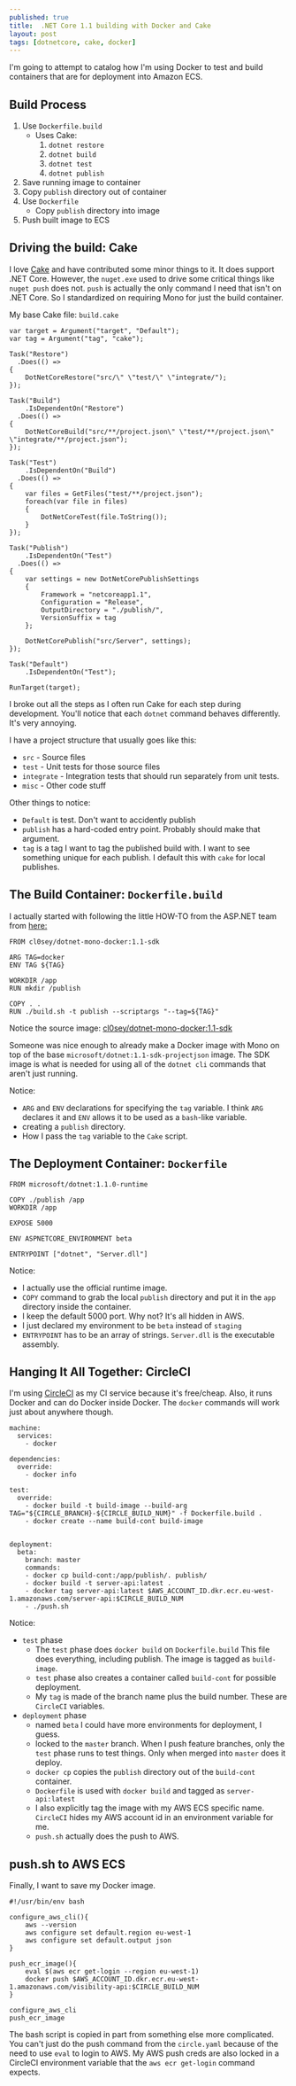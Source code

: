 ```yaml
---
published: true
title:  .NET Core 1.1 building with Docker and Cake
layout: post
tags: [dotnetcore, cake, docker]
---
```

I'm going to attempt to catalog how I'm using Docker to test and build containers that are for deployment into Amazon ECS.

## Build Process

1. Use `Dockerfile.build`
    - Uses Cake:
        1. `dotnet restore`
        2. `dotnet build`
        3. `dotnet test`
        4. `dotnet publish`
2. Save running image to container
3. Copy `publish` directory out of container
4. Use `Dockerfile`
    - Copy `publish` directory into image
5. Push built image to ECS


## Driving the build: Cake

I love [Cake](http://cakebuild.net/) and have contributed some minor things to it.  It does support .NET Core.  However, the `nuget.exe` used to drive some critical things like `nuget push` does not.  `push` is actually the only command I need that isn't on .NET Core.  So I standardized on requiring Mono for just the build container.

My base Cake file: `build.cake`

```
var target = Argument("target", "Default");
var tag = Argument("tag", "cake");

Task("Restore")
  .Does(() =>
{
    DotNetCoreRestore("src/\" \"test/\" \"integrate/");
});

Task("Build")
    .IsDependentOn("Restore")
  .Does(() =>
{
    DotNetCoreBuild("src/**/project.json\" \"test/**/project.json\" \"integrate/**/project.json");
});

Task("Test")
    .IsDependentOn("Build")
  .Does(() =>
{
    var files = GetFiles("test/**/project.json");
    foreach(var file in files)
    {
        DotNetCoreTest(file.ToString());
    }
});

Task("Publish")
    .IsDependentOn("Test")
  .Does(() =>
{
    var settings = new DotNetCorePublishSettings
    {
        Framework = "netcoreapp1.1",
        Configuration = "Release",
        OutputDirectory = "./publish/",
        VersionSuffix = tag
    };
                
    DotNetCorePublish("src/Server", settings);
});

Task("Default")
    .IsDependentOn("Test");

RunTarget(target);
```

I broke out all the steps as I often run Cake for each step during development.  You'll notice that each `dotnet` command behaves differently.  It's very annoying.

I have a project structure that usually goes like this:

- `src` - Source files
- `test` - Unit tests for those source files
- `integrate` - Integration tests that should run separately from unit tests.
- `misc` - Other code stuff

Other things to notice:

- `Default` is test.  Don't want to accidently publish
- `publish` has a hard-coded entry point.  Probably should make that argument.
- `tag` is a tag I want to tag the published build with.  I want to see something unique for each publish.  I default this with `cake` for local publishes.

## The Build Container: `Dockerfile.build`

I actually started with following the little HOW-TO from the ASP.NET team from [here:](https://github.com/aspnet/aspnet-docker/tree/master/1.1.0/jessie/build-projectjson)

```
FROM cl0sey/dotnet-mono-docker:1.1-sdk

ARG TAG=docker
ENV TAG ${TAG}

WORKDIR /app
RUN mkdir /publish

COPY . .
RUN ./build.sh -t publish --scriptargs "--tag=${TAG}"
```

Notice the source image: [cl0sey/dotnet-mono-docker:1.1-sdk](https://hub.docker.com/r/cl0sey/dotnet-mono-docker/)

Someone was nice enough to already make a Docker image with Mono on top of the base `microsoft/dotnet:1.1-sdk-projectjson` image.  The SDK image is what is needed for using all of the `dotnet cli` commands that aren't just running.

Notice:

- `ARG` and `ENV` declarations for specifying the `tag` variable.  I think `ARG` declares it and `ENV` allows it to be used as a `bash`-like variable.
- creating a `publish` directory.
- How I pass the `tag` variable to the `Cake` script.

## The Deployment Container: `Dockerfile`

```
FROM microsoft/dotnet:1.1.0-runtime

COPY ./publish /app
WORKDIR /app

EXPOSE 5000

ENV ASPNETCORE_ENVIRONMENT beta

ENTRYPOINT ["dotnet", "Server.dll"]
```

Notice:

- I actually use the official runtime image.
- `COPY` command to grab the local `publish` directory and put it in the `app` directory inside the container.
- I keep the default 5000 port.  Why not?  It's all hidden in AWS.
- I just declared my environment to be `beta` instead of `staging`
- `ENTRYPOINT` has to be an array of strings.  `Server.dll` is the executable assembly.

## Hanging It All Together: CircleCI

I'm using [CircleCI](https://circleci.com/) as my CI service because it's free/cheap.  Also, it runs Docker and can do Docker inside Docker.  The `docker` commands will work just about anywhere though.

```
machine:
  services:
    - docker

dependencies:
  override:
    - docker info

test:
  override:
    - docker build -t build-image --build-arg TAG="${CIRCLE_BRANCH}-${CIRCLE_BUILD_NUM}" -f Dockerfile.build .
    - docker create --name build-cont build-image


deployment:
  beta:
    branch: master
    commands:
    - docker cp build-cont:/app/publish/. publish/
    - docker build -t server-api:latest .
    - docker tag server-api:latest $AWS_ACCOUNT_ID.dkr.ecr.eu-west-1.amazonaws.com/server-api:$CIRCLE_BUILD_NUM
    - ./push.sh
```

Notice:

- `test` phase
    - The `test` phase does `docker build` on `Dockerfile.build`  This file does everything, including publish. The image is tagged as `build-image`.
    - `test` phase also creates a container called `build-cont` for possible deployment.
    - My `tag` is made of the branch name plus the build number.  These are `CircleCI` variables.
- `deployment` phase
    - named `beta` I could have more environments for deployment, I guess.
    - locked to the `master` branch.  When I push feature branches, only the `test` phase runs to test things.  Only when merged into `master` does it deploy.
    - `docker cp` copies the `publish` directory out of the `build-cont` container.
    - `Dockerfile` is used with `docker build` and tagged as `server-api:latest`
    - I also explicitly tag the image with my AWS ECS specific name.  `CircleCI` hides my AWS account id in an environment variable for me.
    - `push.sh` actually does the push to AWS.

## push.sh to AWS ECS 

Finally, I want to save my Docker image.

```
#!/usr/bin/env bash

configure_aws_cli(){
	aws --version
	aws configure set default.region eu-west-1
	aws configure set default.output json
}

push_ecr_image(){
    eval $(aws ecr get-login --region eu-west-1)
    docker push $AWS_ACCOUNT_ID.dkr.ecr.eu-west-1.amazonaws.com/visibility-api:$CIRCLE_BUILD_NUM
}

configure_aws_cli
push_ecr_image
```

The bash script is copied in part from something else more complicated.  You can't just do the push command from the `circle.yaml` because of the need to use `eval` to login to AWS.  My AWS push creds are also locked in a CircleCI environment variable that the `aws ecr get-login` command expects.
